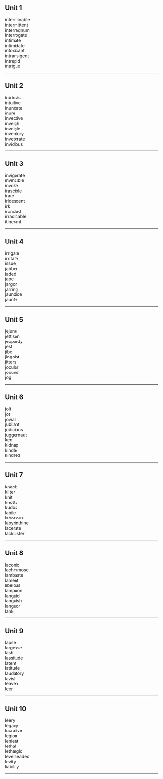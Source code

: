 ## Unit 1

interminable  
intermittent  
interregnum  
interrogate  
intimate  
intimidate  
intoxicant  
intransigent  
intrepid  
intrigue  

------

## Unit 2

intrinsic  
intuitive  
inundate  
inure  
invective  
inveigh  
inveigle  
inventory  
inveterate  
invidious  

-----

## Unit 3

invigorate  
invincible  
invoke  
irascible  
irate  
iridescent  
irk  
ironclad  
irradicable  
itinerant  

-----

## Unit 4

irrigate  
irritate  
issue  
jabber  
jaded  
jape  
jargon  
jarring  
jaundice  
jaunty  

-----

## Unit 5

jejune  
jettison  
jeopardy  
jest  
jibe  
jingoist  
jitters  
jocular  
jocund  
jog  

-----

## Unit 6

jolt  
jot  
jovial  
jubilant  
judicious  
juggernaut  
ken  
kidnap  
kindle  
kindred  

-----

## Unit 7

knack  
kilter  
knit  
knotty  
kudos  
labile  
laborious  
labyrinthine  
lacerate  
lackluster  

-----

## Unit 8

laconic  
lachrymose  
lambaste  
lament  
libelous  
lampoon  
languid  
languish  
languor  
lank  

-----

## Unit 9

lapse  
largesse  
lash  
lassitude  
latent  
latitude  
laudatory  
lavish  
leaven  
leer  

-----

## Unit 10

leery  
legacy  
lucrative  
legion  
lenient  
lethal  
lethargic  
levelheaded  
levity  
liability  

-----
